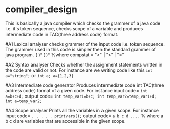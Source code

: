 # compiler_design
This is basically a java compiler which checks the grammer of a java code i.e. it's token sequence, checks scope of a variable and produces intermediate code in TAC(three address code) format.

#A1 Lexical analyser
checks grammer of the input code i.e. token sequence.
The grammer used in this code is simpler then the standard grammer of java program. 
(<identifier> <identifier>)*
(<identifier> <compstat> <identifier>)*
%where compstat = "<" | ">" | "="

#A2 Syntax analyser
Checks whether the assignment statements written in the code are valid or not. For instance are we writing code like this
`
	int a="string";
`
or
`
	int a;
	a={1,2,3}
`

#A3 Intermediate code generator
Produces intermediate code int TAC(three address code) format of a given code.
For instance
input code=
`
	int a=b+c+d;
`
output code=
`
	int temp_var1=b+c;
	int temp_var2=temp_var1+d;
	int a=temp_var2;
`

#A4 Scope analyser
Prints all the variables in a given scope.
For instance
input code=
`
	.
	.
	.
	.
	.
	printvars();
`
output code=
`
	a b c d ....
`
% where a b c d are variables that are accessible in the given scope.

